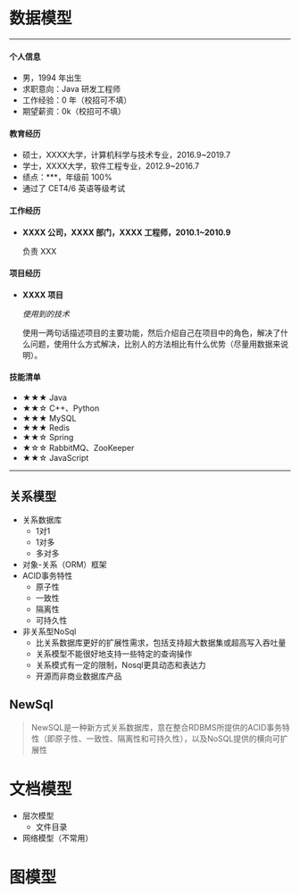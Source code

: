 # 数据模型

<hr/>
 
 ####  个人信息 

 - 男，1994 年出生
 - 求职意向：Java 研发工程师
 - 工作经验：0 年（校招可不填）
 - 期望薪资：0k（校招可不填）

####  教育经历

- 硕士，XXXX大学，计算机科学与技术专业，2016.9~2019.7
- 学士，XXXX大学，软件工程专业，2012.9~2016.7
- 绩点：***，年级前 100%
- 通过了 CET4/6 英语等级考试

####  工作经历

- **XXXX 公司，XXXX 部门，XXXX 工程师，2010.1~2010.9**

   负责 XXX

####  项目经历

- **XXXX 项目**

  *使用到的技术*

  使用一两句话描述项目的主要功能，然后介绍自己在项目中的角色，解决了什么问题，使用什么方式解决，比别人的方法相比有什么优势（尽量用数据来说明）。

####  技能清单

- ★★★ Java
- ★★☆ C++、Python
- ★★★ MySQL
- ★★★ Redis
- ★★☆ Spring
- ★☆☆ RabbitMQ、ZooKeeper
- ★★☆ JavaScript

<hr/>


## 关系模型
* 关系数据库
  * 1对1
  * 1对多
  * 多对多
* 对象-关系（ORM）框架
* ACID事务特性
  * 原子性
  * 一致性
  * 隔离性
  * 可持久性
* 非关系型NoSql
  * 比关系数据库更好的扩展性需求，包括支持超大数据集或超高写入吞吐量
  * 关系模型不能很好地支持一些特定的查询操作
  * 关系模式有一定的限制，Nosql更具动态和表达力
  * 开源而非商业数据库产品
## NewSql
> NewSQL是一种新方式关系数据库，意在整合RDBMS所提供的ACID事务特性（即原子性、一致性、隔离性和可持久性），以及NoSQL提供的横向可扩展性

# 文档模型
* 层次模型
  * 文件目录
* 网络模型（不常用）

# 图模型
